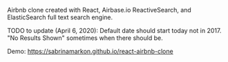 Airbnb clone created with React, Airbase.io ReactiveSearch, and ElasticSearch full text search engine.

TODO to update (April 6, 2020): Default date should start today not in 2017. "No Results Shown" sometimes when there should be.

Demo: https://sabrinamarkon.github.io/react-airbnb-clone
